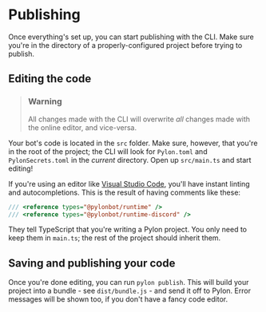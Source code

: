 # Publishing

Once everything's set up, you can start publishing with the CLI. Make sure you're in the directory of a properly-configured project before trying to publish.

## Editing the code

> ### Warning
>
> All changes made with the CLI will overwrite _all_ changes made with the online editor, and vice-versa.

Your bot's code is located in the `src` folder. Make sure, however, that you're in the root of the project; the CLI will look for `Pylon.toml` and `PylonSecrets.toml` in the _current_ directory. Open up `src/main.ts` and start editing!

If you're using an editor like [Visual Studio Code](https://code.visualstudio.com), you'll have instant linting and autocompletions. This is the result of having comments like these:

```ts
/// <reference types="@pylonbot/runtime" />
/// <reference types="@pylonbot/runtime-discord" />
```

They tell TypeScript that you're writing a Pylon project. You only need to keep them in `main.ts`; the rest of the project should inherit them.

## Saving and publishing your code

Once you're done editing, you can run `pylon publish`. This will build your project into a bundle - see `dist/bundle.js` - and send it off to Pylon. Error messages will be shown too, if you don't have a fancy code editor.
